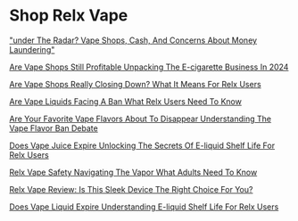 <h1>Shop Relx Vape</h1><p><a href="post/under-the-radar?-vape-shops,-cash,-and-concerns-about-money-laundering.md">"under The Radar? Vape Shops, Cash, And Concerns About Money Laundering"</a></p><p><a href="post/are-vape-shops-still-profitable-unpacking-the-e-cigarette-business-in-2024.md">Are Vape Shops Still Profitable Unpacking The E-cigarette Business In 2024</a></p><p><a href="post/are-vape-shops-really-closing-down?-what-it-means-for-relx-users.md">Are Vape Shops Really Closing Down? What It Means For Relx Users</a></p><p><a href="post/are-vape-liquids-facing-a-ban-what-relx-users-need-to-know.md">Are Vape Liquids Facing A Ban What Relx Users Need To Know</a></p><p><a href="post/are-your-favorite-vape-flavors-about-to-disappear-understanding-the-vape-flavor-ban-debate.md">Are Your Favorite Vape Flavors About To Disappear Understanding The Vape Flavor Ban Debate</a></p><p><a href="post/does-vape-juice-expire-unlocking-the-secrets-of-e-liquid-shelf-life-for-relx-users.md">Does Vape Juice Expire Unlocking The Secrets Of E-liquid Shelf Life For Relx Users</a></p><p><a href="post/relx-vape-safety-navigating-the-vapor-what-adults-need-to-know.md">Relx Vape Safety Navigating The Vapor What Adults Need To Know</a></p><p><a href="post/relx-vape-review:-is-this-sleek-device-the-right-choice-for-you?.md">Relx Vape Review: Is This Sleek Device The Right Choice For You?</a></p><p><a href="post/does-vape-liquid-expire-understanding-e-liquid-shelf-life-for-relx-users.md">Does Vape Liquid Expire Understanding E-liquid Shelf Life For Relx Users</a></p>